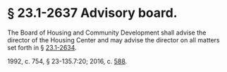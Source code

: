 # § 23.1-2637 Advisory board.

<p>The Board of Housing and Community Development shall advise the director of the Housing Center and may advise the director on all matters set forth in § <a href='http://law.lis.virginia.gov/vacode/23.1-2634/'>23.1-2634</a>.</p><p>1992, c. 754, § 23-135.7:20; 2016, c. <a href='http://lis.virginia.gov/cgi-bin/legp604.exe?161+ful+CHAP0588'>588</a>.</p>